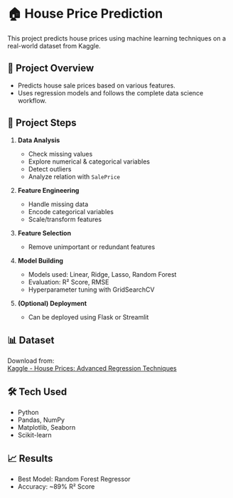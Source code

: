 # 🏠 House Price Prediction

This project predicts house prices using machine learning techniques on a real-world dataset from Kaggle.

## 📌 Project Overview

- Predicts house sale prices based on various features.
- Uses regression models and follows the complete data science workflow.

## 📂 Project Steps

1. **Data Analysis**
   - Check missing values
   - Explore numerical & categorical variables
   - Detect outliers
   - Analyze relation with `SalePrice`

2. **Feature Engineering**
   - Handle missing data
   - Encode categorical variables
   - Scale/transform features

3. **Feature Selection**
   - Remove unimportant or redundant features

4. **Model Building**
   - Models used: Linear, Ridge, Lasso, Random Forest
   - Evaluation: R² Score, RMSE
   - Hyperparameter tuning with GridSearchCV

5. **(Optional) Deployment**
   - Can be deployed using Flask or Streamlit

## 📊 Dataset

Download from:  
[Kaggle - House Prices: Advanced Regression Techniques](https://www.kaggle.com/c/house-prices-advanced-regression-techniques/data)

## 🛠️ Tech Used

- Python
- Pandas, NumPy
- Matplotlib, Seaborn
- Scikit-learn

## 📈 Results

- Best Model: Random Forest Regressor  
- Accuracy: ~89% R² Score



